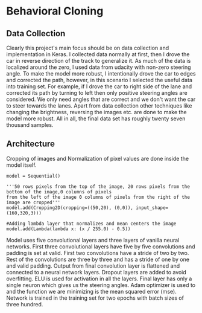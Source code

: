 # Behavioral Cloning

## Data Collection
Clearly this project's main focus should be on data collection and implementation in Keras. I collected data normally at first, then I drove the 
car in reverse direction of the track to generalize it. As much of the data is localized around the zero, I used data from udacity with 
non-zero steering angle. To make the model more robust, I intentionally drove the car to edges and corrected the path, however, in this 
scenario I selected the useful data into training set. For example, if I drove the car to right side of the lane and corrected its path by 
turning to left then only positive steering angles are considered. We only need angles that are correct and we don't want the car to steer
towards the lanes. Apart from data collection other techniques like changing the brightness, reversing the images etc. are done to make 
the model more robust. All in all, the final data set has roughly twenty seven thousand samples.

## Architecture
Cropping of images and Normalization of pixel values are done inside the model itself.
```
model = Sequential()

'''50 rows pixels from the top of the image, 20 rows pixels from the bottom of the image,0 columns of pixels
from the left of the image 0 columns of pixels from the right of the image are cropped'''
model.add(Cropping2D(cropping=((50,20), (0,0)), input_shape=(160,320,3)))

#Adding lambda layer that normalizes and mean centers the image
model.add(Lambda(lambda x: (x / 255.0) - 0.5))
```

Model uses five convolutional layers and three layers of vanilla neural networks. First three convolutional layers have five by five 
convolutions and padding is set at valid. First two convolutions have a stride of two by two. Rest of the convolutions are three by three 
and has a stride of one by one and valid padding. Output from final convolution layer is flattened and connected to a neural network layers. Dropout layers are added to avoid overfitting. ELU is used for activation in all the layers. Final layer has only a single neuron which gives us the steering angles. Adam optimizer is used to and the function we are minimizing is the mean squared error (mse). 
Network is trained in the training set for two epochs with batch sizes of three hundred.

